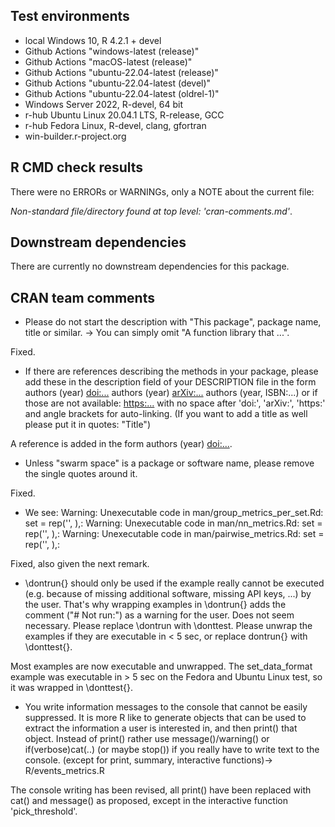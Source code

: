 ## Test environments

* local Windows 10, R 4.2.1 + devel
* Github Actions "windows-latest (release)"
* Github Actions "macOS-latest (release)"
* Github Actions "ubuntu-22.04-latest (release)"
* Github Actions "ubuntu-22.04-latest (devel)"
* Github Actions "ubuntu-22.04-latest (oldrel-1)"
* Windows Server 2022, R-devel, 64 bit
* r-hub Ubuntu Linux 20.04.1 LTS, R-release, GCC
* r-hub Fedora Linux, R-devel, clang, gfortran
* win-builder.r-project.org

## R CMD check results

There were no ERRORs or WARNINGs, only a NOTE about the current file:

_Non-standard file/directory found at top level:
    'cran-comments.md'_.

## Downstream dependencies

There are currently no downstream dependencies for this package.

## CRAN team comments

* Please do not start the description with "This package", package name,
title or similar. -> You can simply omit "A function library that ...".

Fixed.

*  If there are references describing the methods in your package, please
add these in the description field of your DESCRIPTION file in the form
authors (year) <doi:...>
authors (year) <arXiv:...>
authors (year, ISBN:...)
or if those are not available: <https:...>
with no space after 'doi:', 'arXiv:', 'https:' and angle brackets for
auto-linking. (If you want to add a title as well please put it in
quotes: "Title")

A reference is added in the form authors (year) <doi:...>.

* Unless "swarm space" is a package or software name, please remove the
single quotes around it.

Fixed.

* We see:
Warning: Unexecutable code in man/group_metrics_per_set.Rd:
   set = rep('', ),:
Warning: Unexecutable code in man/nn_metrics.Rd:
   set = rep('', ),:
Warning: Unexecutable code in man/pairwise_metrics.Rd:
   set = rep('', ),:

Fixed, also given the next remark.

* \dontrun{} should only be used if the example really cannot be executed
(e.g. because of missing additional software, missing API keys, ...) by
the user. That's why wrapping examples in \dontrun{} adds the comment
("# Not run:") as a warning for the user. Does not seem necessary. 
Please replace \dontrun with \donttest. Please unwrap the examples if they are executable in < 5 sec, or replace
dontrun{} with \donttest{}.

Most examples are now executable and unwrapped. The set_data_format example was executable in > 5 sec on the Fedora and Ubuntu Linux test, so it was wrapped in \donttest{}.

* You write information messages to the console that cannot be easily
suppressed. 
It is more R like to generate objects that can be used to extract the
information a user is interested in, and then print() that object.
Instead of print() rather use message()/warning() or if(verbose)cat(..)
(or maybe stop()) if you really have to write text to the console.
(except for print, summary, interactive functions)-> R/events_metrics.R

The console writing has been revised, all print() have been replaced with cat() and message() as proposed, except in the interactive function 'pick_threshold'. 